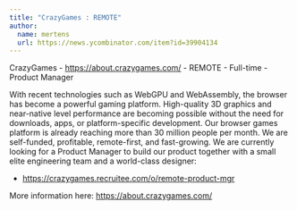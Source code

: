 ```yaml
---
title: "CrazyGames : REMOTE"
author:
  name: mertens
  url: https://news.ycombinator.com/item?id=39904134
---
```

CrazyGames - <a href="https:&#x2F;&#x2F;about.crazygames.com&#x2F;" rel="nofollow">https:&#x2F;&#x2F;about.crazygames.com&#x2F;</a> - REMOTE - Full-time - Product Manager

With recent technologies such as WebGPU and WebAssembly, the browser has become a powerful gaming platform. High-quality 3D graphics and near-native level performance are becoming possible without the need for downloads, apps, or platform-specific development. Our browser games platform is already reaching more than 30 million people per month. We are self-funded, profitable, remote-first, and fast-growing. We are currently looking for a Product Manager to build our product together with a small elite engineering team and a world-class designer:

* <a href="https:&#x2F;&#x2F;crazygames.recruitee.com&#x2F;o&#x2F;remote-product-mgr" rel="nofollow">https:&#x2F;&#x2F;crazygames.recruitee.com&#x2F;o&#x2F;remote-product-mgr</a>

More information here: <a href="https:&#x2F;&#x2F;about.crazygames.com&#x2F;" rel="nofollow">https:&#x2F;&#x2F;about.crazygames.com&#x2F;</a>
